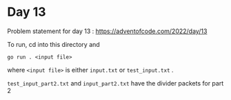 # Day 13

Problem statement for day 13 : https://adventofcode.com/2022/day/13

 To run, cd into this directory and

`go run . <input file>`

where `<input file>` is either `input.txt` or `test_input.txt`
.

`test_input_part2.txt` and `input_part2.txt` have the divider packets for part 2
